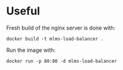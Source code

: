 # Useful

Fresh build of the nginx server is done with:
```
docker build -t mlms-load-balancer .
```

Run the image with:

```
docker run -p 80:80 -d mlms-load-balancer
```
